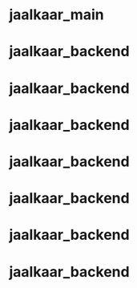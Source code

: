 # jaalkaar_main
# jaalkaar_backend
# jaalkaar_backend
# jaalkaar_backend
# jaalkaar_backend
# jaalkaar_backend
# jaalkaar_backend
# jaalkaar_backend
